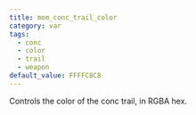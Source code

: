 ```yaml
---
title: mom_conc_trail_color
category: var
tags:
  - conc
  - color
  - trail
  - weapon
default_value: FFFFC8C8
---
```


Controls the color of the conc trail, in RGBA hex.
